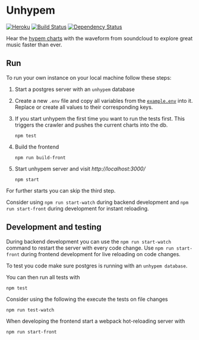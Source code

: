 # Unhypem

[![Heroku](http://heroku-badge.herokuapp.com/?app=unhypem-prod&style=flat)](http://unhypem.com)
[![Build Status](https://img.shields.io/travis/feedm3/unhypem.svg?branch=feature-react-es6&style=flat-square)](https://travis-ci.org/feedm3/unhypem)
[![Dependency Status](https://img.shields.io/david/feedm3/unhypem.svg?style=flat-square)](https://david-dm.org/feedm3/unhypem)

Hear the [hypem charts](http://hypem.com/popular) with the waveform from soundcloud to explore great music faster than ever.

## Run

To run your own instance on your local machine follow these steps:

1. Start a postgres server with an `unhypem` database

2. Create a new `.env` file and copy all variables from the
[`example.env`](example.env) into it. Replace or create all values to their
corresponding keys.

3. If you start unhypem the first time you want to run the tests first. This triggers the crawler and pushes the current
charts into the db.

    `npm test`

4. Build the frontend

    `npm run build-front`

5. Start unhypem server and visit _http://localhost:3000/_

    `npm start`

For further starts you can skip the third step.

Consider using `npm run start-watch` during backend development and `npm run start-front`
during development for instant reloading.

## Development and testing

During backend development you can use the `npm run start-watch` command to restart
the server with every code change. Use `npm run start-front` during frontend
development for live reloading on code changes.

To test you code make sure postgres is running with an `unhypem database`.

You can then run all tests with

```
npm test
```

Consider using the following the execute the tests on file changes

```
npm run test-watch
```

When developing the frontend start a webpack hot-reloading server with
```
npm run start-front
```
